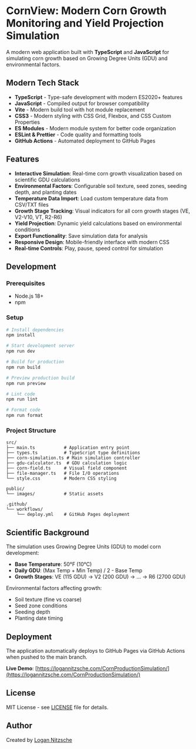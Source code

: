 # CornView: Modern Corn Growth Monitoring and Yield Projection Simulation

A modern web application built with **TypeScript** and **JavaScript** for simulating corn growth based on Growing Degree Units (GDU) and environmental factors.

## Modern Tech Stack

- **TypeScript** - Type-safe development with modern ES2020+ features
- **JavaScript** - Compiled output for browser compatibility
- **Vite** - Modern build tool with hot module replacement
- **CSS3** - Modern styling with CSS Grid, Flexbox, and CSS Custom Properties
- **ES Modules** - Modern module system for better code organization
- **ESLint & Prettier** - Code quality and formatting tools
- **GitHub Actions** - Automated deployment to GitHub Pages

## Features

- **Interactive Simulation**: Real-time corn growth visualization based on scientific GDU calculations
- **Environmental Factors**: Configurable soil texture, seed zones, seeding depth, and planting dates
- **Temperature Data Import**: Load custom temperature data from CSV/TXT files
- **Growth Stage Tracking**: Visual indicators for all corn growth stages (VE, V2-V10, VT, R2-R6)
- **Yield Projection**: Dynamic yield calculations based on environmental conditions
- **Export Functionality**: Save simulation data for analysis
- **Responsive Design**: Mobile-friendly interface with modern CSS
- **Real-time Controls**: Play, pause, speed control for simulation

## Development

### Prerequisites
- Node.js 18+
- npm

### Setup
```bash
# Install dependencies
npm install

# Start development server
npm run dev

# Build for production
npm run build

# Preview production build
npm run preview

# Lint code
npm run lint

# Format code
npm run format
```

### Project Structure
```
src/
├── main.ts           # Application entry point
├── types.ts          # TypeScript type definitions
├── corn-simulation.ts # Main simulation controller
├── gdu-calculator.ts  # GDU calculation logic
├── corn-field.ts     # Visual field component
├── file-manager.ts   # File I/O operations
└── style.css         # Modern CSS styling

public/
└── images/           # Static assets

.github/
└── workflows/
    └── deploy.yml    # GitHub Pages deployment
```

## Scientific Background

The simulation uses Growing Degree Units (GDU) to model corn development:
- **Base Temperature**: 50°F (10°C)
- **Daily GDU**: (Max Temp + Min Temp) / 2 - Base Temp
- **Growth Stages**: VE (115 GDU) → V2 (200 GDU) → ... → R6 (2700 GDU)

Environmental factors affecting growth:
- Soil texture (fine vs coarse)
- Seed zone conditions
- Seeding depth
- Planting date timing

## Deployment

The application automatically deploys to GitHub Pages via GitHub Actions when pushed to the main branch.

**Live Demo**: [https://logannitzsche.com/CornProductionSimulation/](https://logannitzsche.com/CornProductionSimulation/)

## License

MIT License - see [LICENSE](text/LICENSE) file for details.

## Author

Created by [Logan Nitzsche](https://logannitzsche.com)
